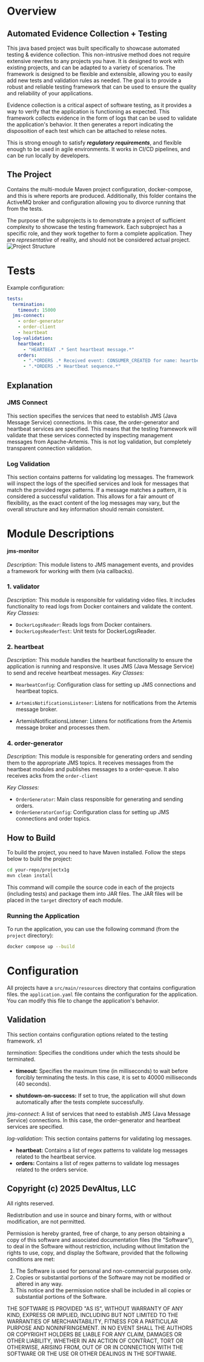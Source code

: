 # Overview

## Automated Evidence Collection + Testing

This java based project was built specifically to showcase automated testing & evidence collection. This non-intrusive method does not require extensive rewrites to any projects you have.
It is designed to work with existing projects, and can be adapted to a variety of scenarios.
The framework is designed to be flexible and extensible, allowing you to easily add new tests and validation rules as needed. The goal is to provide a robust and reliable testing framework that can be used to ensure the quality and reliability of your applications.

Evidence collection is a critical aspect of software testing, as it provides a way to verify that the application is functioning as expected. This framework collects evidence in the form of logs that can be used to validate the application's behavior. It then generates a report indicating the disposoition of each test which can be attached to relese notes. 

This is strong enough to satisfy **_regulatory requirements_**, and flexible enough to be used in agile environments. It works in CI/CD pipelines, and can be run locally by developers.

## The Project
Contains the multi-module Maven project configuration, docker-compose, and this is where reports are produced. Additionally, this folder contains the ActiveMQ broker and configuration
allowing you to divorce running that from the tests.


The purpose of the subprojects is to demonstrate a project of sufficient complexity to showcase the testing framework. Each subproject has a specific role, and they work together to form a complete application. They are *representative* of reality, and should not be considered actual project.
![Project Structure](docs/architecture.png)



# Tests
Example configuration:

```yaml
tests:
  termination:
    timeout: 15000
  jms-connect:
    - order-generator
    - order-client
    - heartbeat
  log-validation:
    heartbeat:
      - "HEARTBEAT .* Sent heartbeat message.*"
    orders:
      - ".*ORDERS .* Received event: CONSUMER_CREATED for name: heartbeat.*"
      - ".*ORDERS .* Heartbeat sequence.*"

```
## Explanation
### JMS Connect
This section specifies the services that need to establish JMS (Java Message Service) connections. In this case, the order-generator and heartbeat services are specified. This means that the testing framework will validate that these services connected by inspecting management messages from Apache-Artemis. This is not log validation, but completely transparent connection validation.

### Log Validation
This section contains patterns for validating log messages. The framework will inspect the logs of the specified services and look for messages that match the provided regex patterns. If a message matches a pattern, it is considered a successful validation. This allows for a fair amount of flexibility, as the exact content of the log messages may vary, but the overall structure and key information should remain consistent.



# Module Descriptions

#### jms-monitor
*Description:* This module listens to JMS management events, and provides a framework for working with them (via callbacks).


### 1. validator

*Description:* This module is responsible for validating video files. It includes functionality to read logs from Docker containers and validate the content.
*Key Classes:*

- `DockerLogsReader`: Reads logs from Docker containers.
- `DockerLogsReaderTest`: Unit tests for DockerLogsReader.

### 2. heartbeat

*Description:* This module handles the heartbeat functionality to ensure the application is running and responsive. It uses JMS (Java Message Service) to send and receive heartbeat messages.
*Key Classes:*

- `HearbeatConfig`: Configuration class for setting up JMS connections and heartbeat topics.
- `ArtemisNotificationsListener`: Listens for notifications from the Artemis message broker.


- ArtemisNotificationsListener: Listens for notifications from the Artemis message broker and processes them.


### 4. order-generator
*Description:* This module is responsible for generating orders and sending them to the appropriate JMS topics. It receives messages from the heartbeat modules and publishes messages to a order-queue. It also receives acks from the `order-client`

*Key Classes:*
- `OrderGenerator`: Main class responsible for generating and sending orders.
- `OrderGeneratorConfig`: Configuration class for setting up JMS connections and order topics.




## How to Build

To build the project, you need to have Maven installed. Follow the steps below to build the project:  

```bash 
cd your-repo/projectx1g
mvn clean install
```  

This command will compile the source code in each of the projects (including tests) and package them into JAR files. The JAR files will be placed in the `target` directory of each module.


### Running the Application
To run the application, you can use the following command (from the `project` directory):  
```bash
docker compose up --build
```


# Configuration
All projects have a `src/main/resources` directory that contains configuration files.
the `application.yaml` file contains the configuration for the application. You can modify this file to change the application's behavior.

## Validation
This section contains configuration options related to the testing framework.
x1

*termination*: Specifies the conditions under which the tests should be terminated.

- **timeout:** Specifies the maximum time (in milliseconds) to wait before forcibly terminating the tests. In this case, it is set to 40000 milliseconds (40 seconds).

- **shutdown-on-success:** If set to true, the application will shut down automatically after the tests complete successfully.


*jms-connect*: A list of services that need to establish JMS (Java Message Service) connections. In this case, the order-generator and heartbeat services are specified.

*log-validation*: This section contains patterns for validating log messages.  

- **heartbeat:** Contains a list of regex patterns to validate log messages related to the heartbeat service.  
- **orders:** Contains a list of regex patterns to validate log messages related to the orders service.


## Copyright (c) 2025 DevAltus, LLC

All rights reserved.

Redistribution and use in source and binary forms, with or without modification, are not permitted.

Permission is hereby granted, free of charge, to any person obtaining a copy of this software and associated documentation files (the "Software"), to deal in the Software without restriction,
including without limitation the rights to use, copy, and display the Software, provided that the following conditions are met:

1. The Software is used for personal and non-commercial purposes only.
2. Copies or substantial portions of the Software may not be modified or altered in any way.
3. This notice and the permission notice shall be included in all copies or substantial portions of the Software.

THE SOFTWARE IS PROVIDED "AS IS", WITHOUT WARRANTY OF ANY KIND, EXPRESS OR IMPLIED, INCLUDING BUT NOT LIMITED TO THE WARRANTIES OF MERCHANTABILITY, FITNESS FOR A PARTICULAR PURPOSE AND
NONINFRINGEMENT. IN NO EVENT SHALL THE AUTHORS OR COPYRIGHT HOLDERS BE LIABLE FOR ANY CLAIM, DAMAGES OR OTHER LIABILITY, WHETHER IN AN ACTION OF CONTRACT, TORT OR OTHERWISE, ARISING FROM, OUT OF OR IN
CONNECTION WITH THE SOFTWARE OR THE USE OR OTHER DEALINGS IN THE SOFTWARE.
